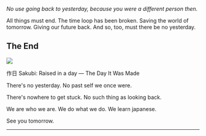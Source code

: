 

*No use going back to yesterday, because you were a different person then.*


All things must end. The time loop has been broken. Saving the world of tomorrow. Giving our future back. And so, too, must there be no yesterday.


The End
-------


![](sakubi%20the%20day%20it%20was%20made.png)


作日 Sakubi: Raised in a day ― The Day It Was Made


There's no yesterday. No past self we once were.


There's nowhere to get stuck. No such thing as looking back.


We are who we are. We do what we do. We learn japanese.


See you tomorrow.





---


